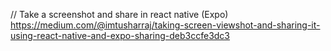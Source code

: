 // Take a screenshot and share in react native (Expo)
https://medium.com/@imtusharraj/taking-screen-viewshot-and-sharing-it-using-react-native-and-expo-sharing-deb3ccfe3dc3